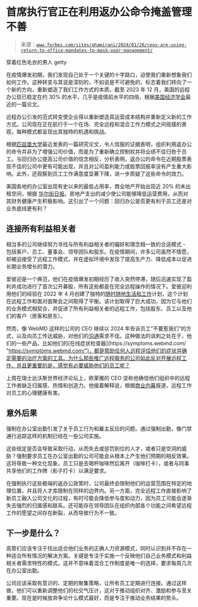 <!--yml

类别：未分类

date: 2024-05-27 15:21:08

-->

# 首席执行官正在利用返办公命令掩盖管理不善

> 来源：[`www.forbes.com/sites/qhamirani/2024/01/26/ceos-are-using-return-to-office-mandates-to-mask-poor-management/`](https://www.forbes.com/sites/qhamirani/2024/01/26/ceos-are-using-return-to-office-mandates-to-mask-poor-management/)

<fbs-accordion>穿着红色毛衣的男人</fbs-accordion> getty

在疫情爆发初期，我们发现自己处于一个关键的十字路口，迫使我们重新想象我们如何工作。这种转变与其说是深刻的，不如说是不可避免的，标志着我们转向了一个新的方向，重新塑造了我们工作方式的本质。截至 2023 年 12 月，美国的远程办公现已稳定在约 30% 的水平，几乎是疫情前水平的四倍，根据[美国经济学会](https://www.aeaweb.org/articles?id=10.1257%2Fjep.37.4.23 "https://www.aeaweb.org/articles?id=10.1257%2Fjep.37.4.23")最近的一篇论文。

远程办公引发的范式转变使企业得以重新塑造其运营成本结构并重新定义新的工作方式。公司现在正在航行于一个在场、完全远程和混合工作力模式之间摇摆的景观，每种模式都呈现出其独特的机遇和挑战。

根据[匹兹堡大学](https://papers.ssrn.com/sol3/papers.cfm?abstract_id=4675401 "https://papers.ssrn.com/sol3/papers.cfm?abstract_id=4675401")最近发表的一篇研究论文，令人信服的证据表明，组织利用返办公的命令并非为了增强公司价值，而是为了重新确立控制权并将业绩不佳归咎于员工。与回归办公提高公司价值的信念相反，分析表明，返办公的命令在近期股票表现不佳的公司中更有可能出现，并且对公司盈利能力或股票回报率没有产生重大影响。此外，还观察到员工工作满意度显著下降，进一步质疑了这些命令的效力。

美国各地的办公室出现有史以来的最低占用率，商业地产开始出现近 20% 的未出租空间，根据 [华尔街日报](https://www.msn.com/en-us/money/markets/offices-around-america-hit-a-new-vacancy-record/ar-AA1mCCkd?ocid=finance-verthp-feeds "https://www.msn.com/en-us/money/markets/offices-around-america-hit-a-new-vacancy-record/ar-AA1mCCkd?ocid=finance-verthp-feeds")。房地产支出的减少使公司能够降低运营费用，从而对其财务健康产生积极影响。这引出了一个问题：回归办公是否更有利于员工还是对业务底线更有利？

<fbs-ad position="inread" progressive="" ad-id="article-0-inread" aria-hidden="true" role="presentation"></fbs-ad>

## 连接所有利益相关者

相当多的公司继续努力寻找与所有利益相关者的偏好和理念相一致的合适模式 - 包括客户、员工、董事会、领导团队和股东。在疫情期间，许多公司虽然不情愿，却被迫接受了远程工作模式，并在虚拟环境中发现了提高生产力、降低成本以促进长期业务增长的潜力。

爱彼迎是一个典范，他们在疫情爆发初期经历了收入突然停滞，随后迅速实现了盈利并成功进行了首次公开募股，所有这些都是在完全远程操作的情况下。爱彼迎利用他们的经验在 2022 年 4 月创建了独特的[随时随地生活和工作](https://news.airbnb.com/airbnbs-design-to-live-and-work-anywhere/ "https://news.airbnb.com/airbnbs-design-to-live-and-work-anywhere/")计划，这个计划在远程工作和面对面聚会之间取得了平衡。该计划取得了巨大成功，因为它与他们的业务模式相契合，并促进了所有利益相关者的远程工作，包括股东、员工以及他们的客户（房客和房东）。

然而，像 WebMD 这样的公司的 CEO 继续以 2024 年告诉员工“不要惹我们”的方式，以及向员工传达威胁，对他们的[沟通](https://www.vice.com/en/article/7kxqnx/dont-mess-with-us-webmd-parent-company-demands-return-to-office-in-bizarre-video "https://www.vice.com/en/article/7kxqnx/dont-mess-with-us-webmd-parent-company-demands-return-to-office-in-bizarre-video")需求不佳。这种做法的讽刺之处在于，他们的一些产品，比如他们的[在线症状检查器](https://symptoms.webmd.com/ "https://symptoms.webmd.com/")，都是帮助任何人远程评估他们的症状并确定需要的治疗方案的工具。为什么那些推广远程服务的公司如此反对开展远程工作，并且更重要的是，感觉有必要威胁他们的员工呢？

上周在瑞士达沃斯世界经济论坛上，欧莱雅的 CEO 坚称他确信他们组织中的远程工作者缺乏归属感、热情和创造力。他接着解释说，根据[商业内幕](https://www.businessinsider.com/remote-workers-lack-passion-and-creativity-loreal-ceo-says-2024-1 "https://www.businessinsider.com/remote-workers-lack-passion-and-creativity-loreal-ceo-says-2024-1")报道，远程工作对员工的心理健康有害。

## 意外后果

强制在办公室出勤引发了关于员工行为和雇主反应的问题。通过强制出勤，像门禁通行追踪这样的机制已经在一些公司实施。

这些规定是否会导致采取行动，从而失去或惩罚到位的人才，或者只是空洞的威胁？强制要求员工在办公室出勤的公司可能会从根本上产生他们预期的相反效果。这将导致一种文化现象，员工只是去喝杯咖啡然后离开（咖啡打卡），或者与同事共享他们的工作牌（影子打卡）以满足要求。

在强制执行这些极端的返办公政策时，公司最终会限制他们的运营范围在特定的地理位置，并且将人才库限制在同样的边界内。另一方面，完全远程工作直接影响了新员工融入公司文化的过程，有时可能会降低参与度和动力，因为员工可能会逐渐失去强烈的归属感和联系。还可能存在领导团队在组织内部各个功能之间希望远程工作的愿望之间存在断裂，从而导致行为不一致。

## 下一步是什么？

高管们应该专注于找出适合他们业务的正确人力资源模式，同时认识到并不存在一种适合所有情况的解决方案。关键是专注于实施一个反映他们自己业务模式和利益相关者需求特性的模式。这并不意味着混合工作制度是唯一的选择，要求每周几次在办公室出勤。

公司应该采取有意识的、定期的聚集策略，让所有员工定期进行连接。通过这样做，他们可以重新调整他们的社交气压计，这对于推动组织对齐、激励和参与至关重要。现在是时候放弃争论什么模式最好，而是专注于推动业务结果的势头。
